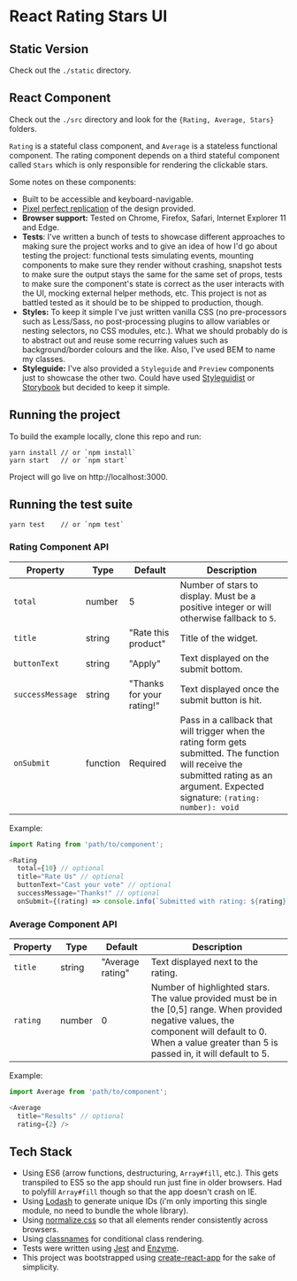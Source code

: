 # React Rating Stars UI

## Static Version

Check out the `./static` directory.

## React Component

Check out the `./src` directory and look for the `{Rating, Average, Stars}` folders.

`Rating` is a stateful class component, and `Average` is a stateless functional component. The rating component depends on a third stateful component called `Stars` which is only responsible for rendering the clickable stars.

Some notes on these components:

* Built to be accessible and keyboard-navigable.
* [Pixel perfect replication](https://i.imgur.com/NmoNOLx.png) of the design provided.
* **Browser support:** Tested on Chrome, Firefox, Safari, Internet Explorer 11 and Edge.
* **Tests**: I've written a bunch of tests to showcase different approaches to making sure the project works and to give an idea of how I'd go about testing the project: functional tests simulating events, mounting components to make sure they render without crashing, snapshot tests to make sure the output stays the same for the same set of props, tests to make sure the component's state is correct as the user interacts with the UI, mocking external helper methods, etc. This project is not as battled tested as it should be to be shipped to production, though.
* **Styles:** To keep it simple I've just written vanilla CSS (no pre-processors such as Less/Sass, no post-processing plugins to allow variables or nesting selectors, no CSS modules, etc.). What we should probably do is to abstract out and reuse some recurring values such as background/border colours and the like. Also, I've used BEM to name my classes.
* **Styleguide:** I've also provided a `Styleguide` and `Preview` components just to showcase the other two. Could have used [Styleguidist](https://github.com/styleguidist/react-styleguidist) or [Storybook](https://github.com/storybooks/storybook) but decided to keep it simple.

## Running the project

To build the example locally, clone this repo and run:

```
yarn install // or `npm install`
yarn start   // or `npm start`
```

Project will go live on http://localhost:3000.

## Running the test suite

```
yarn test    // or `npm test`
```

### Rating Component API

| Property | Type | Default | Description |
|---|---|---|---|
| `total` | number | 5 | Number of stars to display. Must be a positive integer or will otherwise fallback to `5`. |
| `title` | string | "Rate this product" | Title of the widget. |
| `buttonText` | string | "Apply" | Text displayed on the submit bottom. |
| `successMessage` | string | "Thanks for your rating!" | Text displayed once the submit button is hit. |
| `onSubmit` | function | Required | Pass in a callback that will trigger when the rating form gets submitted. The function will receive the submitted rating as an argument. Expected signature: `(rating: number): void` |

Example:

```js
import Rating from 'path/to/component';

<Rating
  total={10} // optional
  title="Rate Us" // optional
  buttonText="Cast your vote" // optional
  successMessage="Thanks!" // optional
  onSubmit={(rating) => console.info(`Submitted with rating: ${rating}`)} />
```

### Average Component API

| Property | Type | Default | Description |
|---|---|---|---|
| `title` | string | "Average rating" | Text displayed next to the rating. |
| `rating` | number | 0 | Number of highlighted stars. The value provided must be in the [0,5] range. When provided negative values, the component will default to 0. When a value greater than 5 is passed in, it will default to 5. |

Example:

```js
import Average from 'path/to/component';

<Average
  title="Results" // optional
  rating={2} />
```

## Tech Stack

* Using ES6 (arrow functions, destructuring, `Array#fill`, etc.). This gets transpiled to ES5 so the app should run just fine in older browsers. Had to polyfill `Array#fill` though so that the app doesn't crash on IE.
* Using [Lodash](https://lodash.com/) to generate unique IDs (i'm only importing this single module, no need to bundle the whole library).
* Using [normalize.css](https://necolas.github.io/normalize.css/) so that all elements render consistently across browsers.
* Using [classnames](https://github.com/JedWatson/classnames) for conditional class rendering.
* Tests were written using [Jest](https://facebook.github.io/jest/) and [Enzyme](https://github.com/airbnb/enzyme).
* This project was bootstrapped using [create-react-app](https://github.com/facebookincubator/create-react-app) for the sake of simplicity.
